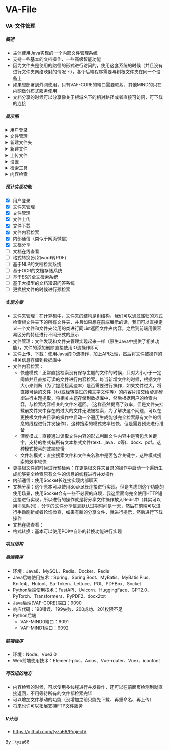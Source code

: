 # VA-File
### VA-文件管理

##### 概述
- 主体使用Java实现的一个内部文件管理系统
- 支持一些基本的文档操作、一些高级智能功能
- 因为文件夹是使用的路径的形式进行访问的，使用这套系统的时候（并且没有进行文件夹网络映射的情况下），各个后端程序需要与树根文件夹在同一个设备上
- 如果想部署到外网使用，只有VAF-CORE的端口需要映射，其他MIND的只在内网做分布式服务使用
- 文档分享的时候可以分享像关于根域名下的相对路径或者直接可访问，可下载的连接

##### 展示图
<details><summary>用户登录</summary>
<img src="./文档/图片/用户登录.png"/>
</details>
<details><summary>文件管理</summary>
<img src="./文档/图片/文件管理.png"/>
</details>
<details><summary>新建文件夹</summary>
<img src="./文档/图片/新建文件夹.png"/>
</details>
<details><summary>新建文件</summary>
<img src="./文档/图片/新建文件.png"/>
</details>
<details><summary>上传文件</summary>
<img src="./文档/图片/上传文件.png"/>
</details>
<details><summary>设置</summary>
<img src="./文档/图片/设置.jpeg"/>
</details>
<details><summary>检索工具</summary>
<img src="./文档/图片/检索工具.png"/>
</details>
<details><summary>内容检索</summary>
<img src="./文档/图片/内容检索.png"/>
</details>

##### 预计实现功能
- [X] 用户登录
- [X] 文件夹管理
- [X] 文件管理
- [X] 文件上传
- [X] 文件下载
- [X] 文件内容检索
- [X] 内部通信（类似于网页微信）
- [X] 文档分享
- [ ] 文档在线查看
- [ ] 格式转换(例如word转PDF)
- [ ] 基于NLP的文档检索系统
- [ ] 基于OCR的文档存储系统
- [ ] 基于ES的全文检索系统
- [ ] 基于大模型的文档知识问答系统
- [ ] 更换根文件的时候进行预检索

##### 实现方案
- 文件夹管理：在计算机中，文件夹的结构是树结构，我们可以通过递归的方式检索根文件夹下的所有文件夹，并且如果想在前端展示的话，我们可以直接定义一个文件和文件夹公用的类进行同List返回文件夹内容，之后到前端用很容易区分的特征进行不同形式的展示
- 文件管理：文件发现和文件夹管理实现起来一样（原生Java中提供了相关功能），文件的添加删除直接使用IO流操作即可
- 文件上传、下载：使用Java的IO流操作，加上API处理，然后将文件被操作的相关信息存储到数据库中
- 文件内容检索：
    - 快速模式：正常直接检索没有保存主题的文件的时候，只对大小小于一定阈值并且直接可读的文件进行内容检索。每当新增文件的时候，根据文件大小来判断（为了提高检索速率）是否需要进行操作，如果文件过大，将直接可读的文件（txt或经转换过的纯文字文件等）的内容片段交给*语言模型*进行主题提取，将相关主题存储到数据库中，然后根据用户的检索内容，与检索内容相关的文件名返回。（这样虽然提高了效率，但是文件夹挂载前文件夹中存在的过大的文件无法被检索，为了解决这个问题，可以在更换根文件夹目录的操作中启动一个遍历生成能够完全检索原有文件的信息的线程进行并发操作），这种搜索的模式效率较快，但是需要预先进行准备
    - 深度模式：直接通过读取文件内容的形式判断文件内容中是否包含关键字，支持的格式有所有文本格式文件(text、java、c等)、docx、pdf。这种模式搜索的效率较慢
    - 文件名模式：直接搜索文件和文件夹名称中是否包含关键字，这种模式搜索的效率较快
- 更换根文件的时候进行预检索：在更换根文件夹目录的操作中启动一个遍历生成能够完全检索原有文件的信息的线程进行并发操作
- 内部通信：使用Socket长连接实现内部聊天
- 文档分享：这个原本可以使用Socket长连接进行实现，但是考虑到这个功能的使用场景，使用Socket会有一些不必要的麻烦，我这里面向完全使用HTTP短连接进行实现，所以进行的操作就是将分享文件操作放入Redis中（其实可以用消息队列），分享的文件分享信息默认过期时间是一天，然后在前端可以进行手动刷新或者轮询检查，如果有新的分享文件，就进行提示，然后进行下载操作
- 文档在线查看：
- 格式转换：基本可以使用POI中自带的转换功能进行实现

##### 项目结构

##### 后端程序
- 环境：Java8、MySQL、Redis、Docker、Redis
- Java后端使用技术：Spring、Spring Boot、MyBatis、MyBatis Plus、Knife4j、Hutool、Sa-Token、Lettuce、POI、PDFBox、Socket
- Python后端使用技术：FastAPI、Uvicorn、HuggingFace、GPT2.0、PyTorch、Transformers、PyPDF2、docx2txt
- Java后端(VAF-CORE)端口：9090
- 响应代码：198错误、199失败、200成功、201权限不足
- Python后端
    - VAF-MIND0端口：9091
    - VAF-MIND1端口：9092

##### 前端程序
- 环境：Node、Vue3.0
- Web前端使用技术：Element-plus、Axios、Vue-router、Vuex、iconfont

##### 可改进的地方
- 内容检索的时候，可以使用多线程进行并发操作，还可以在前面页检测到就直接返回，不用等待所有的文件都检索完毕
- 可以增加文件移动的功能（没增加之前只能先下载、再重命名、再上传）
- 将来也许可以拓展支持FTP文件服务

##### V计划
- https://github.com/tyza66/ProjectV

By：tyza66
